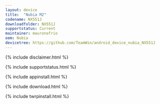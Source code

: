 ```yaml
---
layout: device
title:  "Nubia M2"
codename: NX551J
downloadfolder: NX551J
supportstatus: Current
maintainer: mauronofrio
oem: Nubia
devicetree: https://github.com/TeamWin/android_device_nubia_NX551J
---
```


{% include disclaimer.html %}

{% include supportstatus.html %}

{% include appinstall.html %}

{% include download.html %}

{% include twrpinstall.html %}
